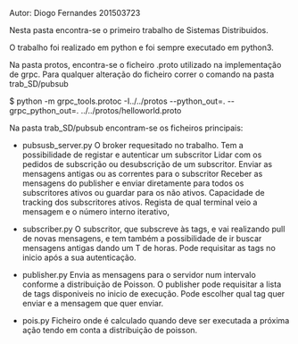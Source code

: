Autor:
Diogo Fernandes 201503723

Nesta pasta encontra-se o primeiro trabalho de Sistemas Distribuidos.

O trabalho foi realizado em python e foi sempre executado em python3.

Na pasta protos, encontra-se o ficheiro .proto utilizado na implementação de grpc.
Para qualquer alteração do ficheiro correr o comando na pasta trab_SD/pubsub

$ python -m grpc_tools.protoc -I../../protos --python_out=. --grpc_python_out=. ../../protos/helloworld.proto

Na pasta trab_SD/pubsub encontram-se os ficheiros principais:

- pubsusb_server.py
O broker requesitado no trabalho.
Tem a possibilidade de registar e autenticar um subscritor
Lidar com os pedidos de subscrição ou desubscrição de um subscritor.
Enviar as mensagens antigas ou as correntes para o subscritor
Receber as mensagens do publisher e enviar diretamente para todos os subscritores ativos ou guardar para os não ativos.
Capacidade de tracking dos subscritores ativos.
Regista de qual terminal veio a mensagem e o número interno iterativo,


- subscriber.py
O subscritor, que subscreve às tags, e vai realizando pull de novas mensagens, e tem também a possibilidade de ir buscar mensagens antigas dando um T de horas.
Pode requisitar as tags no inicio após a sua autenticação.

- publisher.py
Envia as mensagens para o servidor num intervalo conforme a distribuição de Poisson.
O publisher pode requisitar a lista de tags disponiveis no inicio de execução.
Pode escolher qual tag quer enviar e a mensagem que quer enviar.

- pois.py
Ficheiro onde é calculado quando deve ser executada a próxima ação tendo em conta a distribuição de poisson.